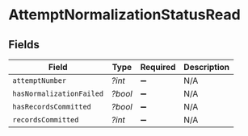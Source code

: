 # AttemptNormalizationStatusRead


## Fields

| Field                    | Type                     | Required                 | Description              |
| ------------------------ | ------------------------ | ------------------------ | ------------------------ |
| `attemptNumber`          | *?int*                   | :heavy_minus_sign:       | N/A                      |
| `hasNormalizationFailed` | *?bool*                  | :heavy_minus_sign:       | N/A                      |
| `hasRecordsCommitted`    | *?bool*                  | :heavy_minus_sign:       | N/A                      |
| `recordsCommitted`       | *?int*                   | :heavy_minus_sign:       | N/A                      |